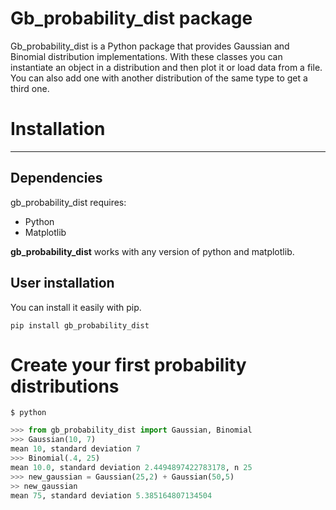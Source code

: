 # Gb_probability_dist package

Gb_probability_dist is a Python package that provides Gaussian and Binomial distribution implementations. With these classes you can instantiate an object in a distribution and then plot it or load data from a file. You can also add one with another distribution of the same type to get a third one.

# Installation
------------
## Dependencies

gb_probability_dist requires:
* Python
* Matplotlib

**gb_probability_dist** works with any version of python and matplotlib.

## User installation
You can install it easily with pip.

```
pip install gb_probability_dist
```

# Create your first probability distributions

```shell
$ python
```

```python
>>> from gb_probability_dist import Gaussian, Binomial
>>> Gaussian(10, 7)
mean 10, standard deviation 7
>>> Binomial(.4, 25)
mean 10.0, standard deviation 2.4494897422783178, n 25
>>> new_gaussian = Gaussian(25,2) + Gaussian(50,5)
>> new_gaussian
mean 75, standard deviation 5.385164807134504
```